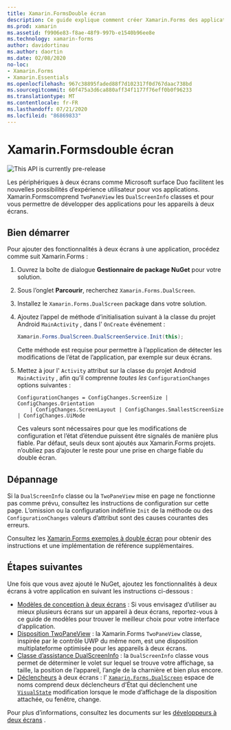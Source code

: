```yaml
---
title: Xamarin.FormsDouble écran
description: Ce guide explique comment créer Xamarin.Forms des applications pour les appareils à deux écrans.
ms.prod: xamarin
ms.assetid: f9906e83-f8ae-48f9-997b-e1540b96ee8e
ms.technology: xamarin-forms
author: davidortinau
ms.author: daortin
ms.date: 02/08/2020
no-loc:
- Xamarin.Forms
- Xamarin.Essentials
ms.openlocfilehash: 967c38895faded88f7d102317f0d767daac738bd
ms.sourcegitcommit: 60f475a3d6ca880aff34f1177f76eff0b0f96233
ms.translationtype: MT
ms.contentlocale: fr-FR
ms.lasthandoff: 07/21/2020
ms.locfileid: "86869833"
---
```

# <a name="xamarinforms-dual-screen"></a>Xamarin.Formsdouble écran

![](~/media/shared/preview.png "This API is currently pre-release")

Les périphériques à deux écrans comme Microsoft surface Duo facilitent les nouvelles possibilités d’expérience utilisateur pour vos applications. Xamarin.Formscomprend `TwoPaneView` les `DualScreenInfo` classes et pour vous permettre de développer des applications pour les appareils à deux écrans.

## <a name="get-started"></a>Bien démarrer

Pour ajouter des fonctionnalités à deux écrans à une application, procédez comme suit Xamarin.Forms :

1. Ouvrez la boîte de dialogue **Gestionnaire de package NuGet** pour votre solution.
2. Sous l’onglet **Parcourir**, recherchez `Xamarin.Forms.DualScreen`.
3. Installez le `Xamarin.Forms.DualScreen` package dans votre solution.
4. Ajoutez l’appel de méthode d’initialisation suivant à la classe du projet Android `MainActivity` , dans l' `OnCreate` événement :

    ```csharp
    Xamarin.Forms.DualScreen.DualScreenService.Init(this);
    ```

    Cette méthode est requise pour permettre à l’application de détecter les modifications de l’état de l’application, par exemple sur deux écrans.

5. Mettez à jour l' `Activity` attribut sur la classe du projet Android `MainActivity` , afin qu’il comprenne _toutes les_ `ConfigurationChanges` options suivantes :

    ```@csharp
    ConfigurationChanges = ConfigChanges.ScreenSize | ConfigChanges.Orientation 
        | ConfigChanges.ScreenLayout | ConfigChanges.SmallestScreenSize | ConfigChanges.UiMode
    ```

    Ces valeurs sont nécessaires pour que les modifications de configuration et l’état d’étendue puissent être signalés de manière plus fiable. Par défaut, seuls deux sont ajoutés aux Xamarin.Forms projets. n’oubliez pas d’ajouter le reste pour une prise en charge fiable du double écran.

## <a name="troubleshooting"></a>Dépannage

Si la `DualScreenInfo` classe ou la `TwoPaneView` mise en page ne fonctionne pas comme prévu, consultez les instructions de configuration sur cette page. L’omission ou la configuration indéfinie `Init` de la méthode ou des `ConfigurationChanges` valeurs d’attribut sont des causes courantes des erreurs.

Consultez les [ Xamarin.Forms exemples à double écran](https://docs.microsoft.com/dual-screen/xamarin/samples) pour obtenir des instructions et une implémentation de référence supplémentaires.

## <a name="next-steps"></a>Étapes suivantes

Une fois que vous avez ajouté le NuGet, ajoutez les fonctionnalités à deux écrans à votre application en suivant les instructions ci-dessous :

- [Modèles de conception à deux écrans](design-patterns.md) : Si vous envisagez d’utiliser au mieux plusieurs écrans sur un appareil à deux écrans, reportez-vous à ce guide de modèles pour trouver le meilleur choix pour votre interface d’application.
- [Disposition TwoPaneView](twopaneview.md) : la Xamarin.Forms `TwoPaneView` classe, inspirée par le contrôle UWP du même nom, est une disposition multiplateforme optimisée pour les appareils à deux écrans.
- [Classe d’assistance DualScreenInfo](dual-screen-info.md) : la `DualScreenInfo` classe vous permet de déterminer le volet sur lequel se trouve votre affichage, sa taille, la position de l’appareil, l’angle de la charnière et bien plus encore.
- [Déclencheurs](triggers.md) à deux écrans : l' [`Xamarin.Forms.DualScreen`](xref:Xamarin.Forms.DualScreen) espace de noms comprend deux déclencheurs d’État qui déclenchent une [`VisualState`](xref:Xamarin.Forms.VisualState) modification lorsque le mode d’affichage de la disposition attachée, ou fenêtre, change.

Pour plus d’informations, consultez les documents sur les [développeurs à deux écrans](https://docs.microsoft.com/dual-screen/) .
